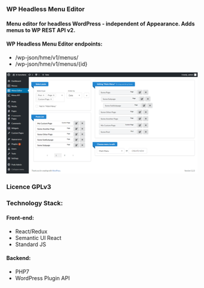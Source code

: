 ### WP Headless Menu Editor

#### Menu editor for headless WordPress - independent of Appearance. Adds menus to WP REST API v2.

#### WP Headless Menu Editor endpoints:
* /wp-json/hme/v1/menus/
* /wp-json/hme/v1/menus/{id}

![wp-headless-menu-editor](/assets/screenshot-1.png)

### Licence GPLv3

### Technology Stack:
#### Front-end:
* React/Redux
* Semantic UI React
* Standard JS
#### Backend:
* PHP7
* WordPress Plugin API



